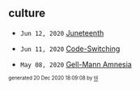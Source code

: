 ## culture


* <code>Jun 12, 2020</code> [Juneteenth](2020-06-12T22-13-35-juneteenth.md)
* <code>Jun 11, 2020</code> [Code-Switching](2020-06-11T23-48-35-code-switching.md)

* <code>May 08, 2020</code> [Gell-Mann Amnesia](2020-05-08T09-08-00-gell-mann-amnesia.md)

<sup><sub>generated 20 Dec 2020 18:09:08 by <a href='https://github.com/senorprogrammer/til'>til</a></sub></sup>
